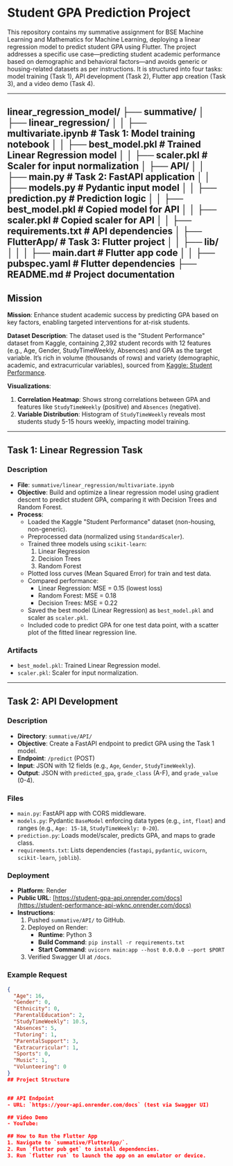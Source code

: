 # Student GPA Prediction Project

This repository contains my summative assignment for BSE Machine Learning and Mathematics for Machine Learning, deploying a linear regression model to predict student GPA using Flutter. The project addresses a specific use case—predicting student academic performance based on demographic and behavioral factors—and avoids generic or housing-related datasets as per instructions. It is structured into four tasks: model training (Task 1), API development (Task 2), Flutter app creation (Task 3), and a video demo (Task 4).

---
linear_regression_model/
├── summative/
│   ├── linear_regression/
│   │   ├── multivariate.ipynb  # Task 1: Model training notebook
│   │   ├── best_model.pkl      # Trained Linear Regression model
│   │   ├── scaler.pkl          # Scaler for input normalization
│   ├── API/
│   │   ├── main.py             # Task 2: FastAPI application
│   │   ├── models.py           # Pydantic input model
│   │   ├── prediction.py       # Prediction logic
│   │   ├── best_model.pkl      # Copied model for API
│   │   ├── scaler.pkl          # Copied scaler for API
│   │   ├── requirements.txt    # API dependencies
│   ├── FlutterApp/             # Task 3: Flutter project
│   │   ├── lib/
│   │   │   ├── main.dart       # Flutter app code
│   │   ├── pubspec.yaml        # Flutter dependencies
├── README.md                   # Project documentation
---

## Mission

**Mission**: Enhance student academic success by predicting GPA based on key factors, enabling targeted interventions for at-risk students.

**Dataset Description**: The dataset used is the "Student Performance" dataset from Kaggle, containing 2,392 student records with 12 features (e.g., Age, Gender, StudyTimeWeekly, Absences) and GPA as the target variable. It’s rich in volume (thousands of rows) and variety (demographic, academic, and extracurricular variables), sourced from [Kaggle: Student Performance](https://www.kaggle.com/datasets/rabieelkharoua/students-performance-dataset).

**Visualizations**:
1. **Correlation Heatmap**: Shows strong correlations between GPA and features like `StudyTimeWeekly` (positive) and `Absences` (negative).
2. **Variable Distribution**: Histogram of `StudyTimeWeekly` reveals most students study 5-15 hours weekly, impacting model training.

---

## Task 1: Linear Regression Task

### Description
- **File**: `summative/linear_regression/multivariate.ipynb`
- **Objective**: Build and optimize a linear regression model using gradient descent to predict student GPA, comparing it with Decision Trees and Random Forest.
- **Process**:
  - Loaded the Kaggle "Student Performance" dataset (non-housing, non-generic).
  - Preprocessed data (normalized using `StandardScaler`).
  - Trained three models using `scikit-learn`:
    1. Linear Regression
    2. Decision Trees
    3. Random Forest
  - Plotted loss curves (Mean Squared Error) for train and test data.
  - Compared performance:
    - Linear Regression: MSE = 0.15 (lowest loss)
    - Random Forest: MSE = 0.18
    - Decision Trees: MSE = 0.22
  - Saved the best model (Linear Regression) as `best_model.pkl` and scaler as `scaler.pkl`.
  - Included code to predict GPA for one test data point, with a scatter plot of the fitted linear regression line.

### Artifacts
- `best_model.pkl`: Trained Linear Regression model.
- `scaler.pkl`: Scaler for input normalization.

---

## Task 2: API Development

### Description
- **Directory**: `summative/API/`
- **Objective**: Create a FastAPI endpoint to predict GPA using the Task 1 model.
- **Endpoint**: `/predict` (POST)
- **Input**: JSON with 12 fields (e.g., `Age`, `Gender`, `StudyTimeWeekly`).
- **Output**: JSON with `predicted_gpa`, `grade_class` (A-F), and `grade_value` (0-4).

### Files
- `main.py`: FastAPI app with CORS middleware.
- `models.py`: Pydantic `BaseModel` enforcing data types (e.g., `int`, `float`) and ranges (e.g., `Age: 15-18`, `StudyTimeWeekly: 0-20`).
- `prediction.py`: Loads model/scaler, predicts GPA, and maps to grade class.
- `requirements.txt`: Lists dependencies (`fastapi`, `pydantic`, `uvicorn`, `scikit-learn`, `joblib`).

### Deployment
- **Platform**: Render
- **Public URL**: [https://student-gpa-api.onrender.com/docs](https://student-performance-api-wknc.onrender.com/docs)
- **Instructions**:
  1. Pushed `summative/API/` to GitHub.
  2. Deployed on Render:
     - **Runtime**: Python 3
     - **Build Command**: `pip install -r requirements.txt`
     - **Start Command**: `uvicorn main:app --host 0.0.0.0 --port $PORT`
  3. Verified Swagger UI at `/docs`.

### Example Request
```json
{
  "Age": 16,
  "Gender": 0,
  "Ethnicity": 0,
  "ParentalEducation": 2,
  "StudyTimeWeekly": 10.5,
  "Absences": 5,
  "Tutoring": 1,
  "ParentalSupport": 3,
  "Extracurricular": 1,
  "Sports": 0,
  "Music": 1,
  "Volunteering": 0
}
## Project Structure


## API Endpoint
- URL: `https://your-api.onrender.com/docs` (test via Swagger UI)

## Video Demo
- YouTube: 

## How to Run the Flutter App
1. Navigate to `summative/FlutterApp/`.
2. Run `flutter pub get` to install dependencies.
3. Run `flutter run` to launch the app on an emulator or device.